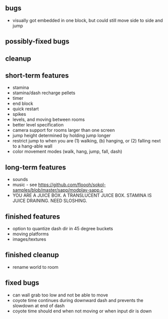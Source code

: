 ## bugs

- visually got embedded in one block, but could still move side to side and jump

## possibly-fixed bugs

## cleanup

## short-term features

- stamina
- stamina/dash recharge pellets
- timer
- end block
- quick restart
- spikes
- levels, and moving between rooms
- better level specification
- camera support for rooms larger than one screen
- jump height determined by holding jump longer
- restrict jump to when you are (1) walking, (b) hanging, or (2) falling next to a hang-able wall
- color movement modes (walk, hang, jump, fall, dash)

## long-term features

- sounds
- music - see https://github.com/floooh/sokol-samples/blob/master/sapp/modplay-sapp.c
- YOU ARE A JUICE BOX.  A TRANSLUCENT JUICE BOX.  STAMINA IS JUICE DRAINING.  NEED SLOSHING.

## finished features

- option to quantize dash dir in 45 degree buckets
- moving platforms
- images/textures

## finished cleanup

- rename world to room

## fixed bugs

- can wall grab too low and not be able to move
- coyote time continues during downward dash and prevents the slowdown at end of dash
- coyote time should end when not moving or when input dir is down

